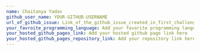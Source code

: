 ```yaml
---
name: Chaitanya Yadav
github_user_name: YOUR-GITHUB-USERNAME
url_of_github_issue: Link_of_the_github_issue_created_in_first_challenge
your_favroite_programming_language: Add your favorite programming language here
your_hosted_github_pages_link: Add your hosted github page link here
your_hosted_github_pages_repository_link: Add your repository link here
---
```

